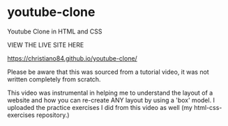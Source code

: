 # youtube-clone
Youtube Clone in HTML and CSS

VIEW THE LIVE SITE HERE

https://christiano84.github.io/youtube-clone/

Please be aware that this was sourced from a tutorial video, it was not written completely from scratch.

This video was instrumental in helping me to understand the layout of a website and how you can re-create ANY layout by using a 'box' model.
I uploaded the practice exercises I did from this video as well (my html-css-exercises repository.) 

